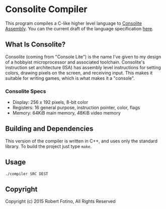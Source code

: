 # Consolite Compiler

This program compiles a C-like higher level language to
[Consolite Assembly](https://github.com/rfotino/consolite-assembler/blob/master/docs/assembly.md).
You can the current draft of the language specification [here](docs/spec.md).

## What Is Consolite?

Consolite (coming from "Console Lite") is the name I've given to my design of a
hobbyist microprocessor and associated toolchain. Consolite's instruction set
architecture (ISA) has assembly level instructions for setting colors, drawing
pixels on the screen, and receiving input. This makes it suitable for writing
games, which is what makes it a "console".

### Consolite Specs

* Display: 256 x 192 pixels, 8-bit color
* Registers: 16 general purpose, instruction pointer, color, flags
* Memory: 64KiB main memory, 48KiB video memory

## Building and Dependencies

This version of the compiler is written in C++, and uses only the standard
library. To build the project just type `make`.

## Usage

`./compiler SRC DEST`

## Copyright

Copyright (c) 2015 Robert Fotino, All Rights Reserved
